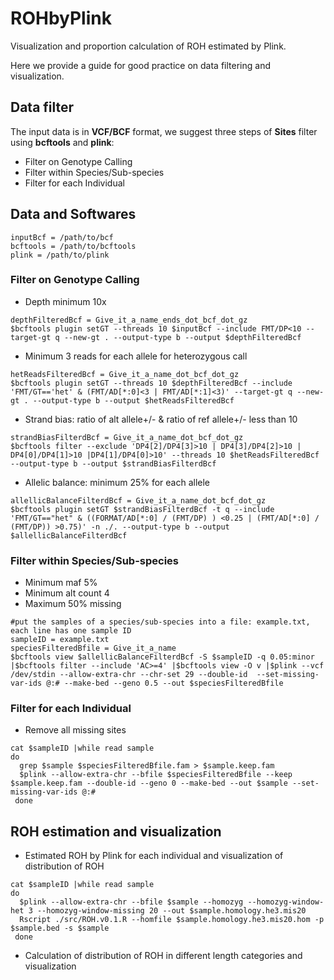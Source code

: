 # ROHbyPlink
Visualization and proportion calculation of ROH estimated by Plink.

Here we provide a guide for good practice on data filtering and visualization.

## Data filter
The input data is in **VCF/BCF** format, we suggest three steps of **Sites** filter using **bcftools** and **plink**: 
  - Filter on Genotype Calling
  - Filter within Species/Sub-species
  - Filter for each Individual

## Data and Softwares
  ```
  inputBcf = /path/to/bcf
  bcftools = /path/to/bcftools
  plink = /path/to/plink
  
  ```

### Filter on Genotype Calling
  - Depth minimum 10x
  ```
  depthFilteredBcf = Give_it_a_name_ends_dot_bcf_dot_gz
  $bcftools plugin setGT --threads 10 $inputBcf --include FMT/DP<10 --target-gt q --new-gt . --output-type b --output $depthFilteredBcf
  ```
  - Minimum 3 reads for each allele for heterozygous call
  ```
  hetReadsFilteredBcf = Give_it_a_name_dot_bcf_dot_gz
  $bcftools plugin setGT --threads 10 $depthFilteredBcf --include 'FMT/GT=='het' & (FMT/AD[*:0]<3 | FMT/AD[*:1]<3)' --target-gt q --new-gt . --output-type b --output $hetReadsFilteredBcf
  ```
  - Strand bias: ratio of alt allele+/- & ratio of ref allele+/- less than 10
  ```
  strandBiasFilterdBcf = Give_it_a_name_dot_bcf_dot_gz
  $bcftools filter --exclude 'DP4[2]/DP4[3]>10 | DP4[3]/DP4[2]>10 | DP4[0]/DP4[1]>10 |DP4[1]/DP4[0]>10' --threads 10 $hetReadsFilteredBcf --output-type b --output $strandBiasFilterdBcf
  ```
  - Allelic balance: minimum 25% for each allele
  ```
  allellicBalanceFilterdBcf = Give_it_a_name_dot_bcf_dot_gz
  $bcftools plugin setGT $strandBiasFilterdBcf -t q --include 'FMT/GT=="het" & ((FORMAT/AD[*:0] / (FMT/DP) ) <0.25 | (FMT/AD[*:0] / (FMT/DP)) >0.75)' -n ./. --output-type b --output $allellicBalanceFilterdBcf
  ```

### Filter within Species/Sub-species
  - Minimum maf 5%
  - Minimum alt count 4
  - Maximum 50% missing
  ```
  #put the samples of a species/sub-species into a file: example.txt, each line has one sample ID
  sampleID = example.txt
  speciesFilteredBfile = Give_it_a_name
  $bcftools view $allellicBalanceFilterdBcf -S $sampleID -q 0.05:minor |$bcftools filter --include 'AC>=4' |$bcftools view -O v |$plink --vcf /dev/stdin --allow-extra-chr --chr-set 29 --double-id  --set-missing-var-ids @:# --make-bed --geno 0.5 --out $speciesFilteredBfile
  ```

### Filter for each Individual
  - Remove all missing sites
  ```
  cat $sampleID |while read sample
  do
    grep $sample $speciesFilteredBfile.fam > $sample.keep.fam
    $plink --allow-extra-chr --bfile $speciesFilteredBfile --keep $sample.keep.fam --double-id --geno 0 --make-bed --out $sample --set-missing-var-ids @:#
   done
  ```

## ROH estimation and visualization
  - Estimated ROH by Plink for each individual and visualization of distribution of ROH
  ```
  cat $sampleID |while read sample
  do
    $plink --allow-extra-chr --bfile $sample --homozyg --homozyg-window-het 3 --homozyg-window-missing 20 --out $sample.homology.he3.mis20
    Rscript ./src/ROH.v0.1.R --homfile $sample.homology.he3.mis20.hom -p $sample.bed -s $sample
   done
  ```
  - Calculation of distribution of ROH in different length categories and visualization
  ```
  
  ```

